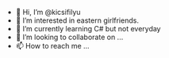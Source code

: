 - 👋 Hi, I’m @kicsifilyu
- 👀 I’m interested in eastern girlfriends.
- 🌱 I’m currently learning C# but not everyday
- 💞️ I’m looking to collaborate on ...
- 📫 How to reach me ...

<!---
kicsifilyu/kicsifilyu is a ✨ special ✨ repository because its `README.md` (this file) appears on your GitHub profile.
You can click the Preview link to take a look at your changes.
--->
